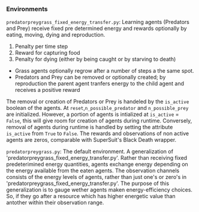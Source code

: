 ### Environments
`predatorpreygrass_fixed_energy_transfer.py`:
Learning agents (Predators and Prey) receive fixed pre determined energy and rewards optionally by eating, moving, dying and reproduction.
1. Penalty per time step 
2. Reward for capturing food 
3. Penalty for dying (either by being caught or by starving to death)

- Grass agents optionally regrow after a number of steps a the same spot. 
- Predators and Prey can be removed or optionally created; by reproduction the parent agent tranfers energy to the child agent and receives a positive reward

The removal or creation of Predators or Prey is handeled by the `is_active` boolean of the agents.
At `reset`,`n_possible_predator` and `n_possible_prey` are initialized. However, a portion of agents is intialized at `is_active` = `False`, this will give room for creation of agents during runtime. Conversely, removal of agents during runtime is handled by setting the attribute `is_active` from `True` to `False`. The rewards and observations of non active agents are zeros, comparable with SuperSuit's Black Death wrapper.

`predatorpreygrass.py`: The default environment. A generalization of 'predatorpreygrass_fixed_energy_transfer.py'. Rather than receiving fixed predeterimined energy quantities, agents exchange energy depending on the energy available from the eaten agents. The observation channels consists of the energy levels of agents, rather than just one's or zero's in 'predatorpreygrass_fixed_energy_transfer.py'. The purpose of this generalization is to gauge wether agents maken energy-efficiency choices. So, if they go after a resource which has higher energetic value than antother within their observation range.

